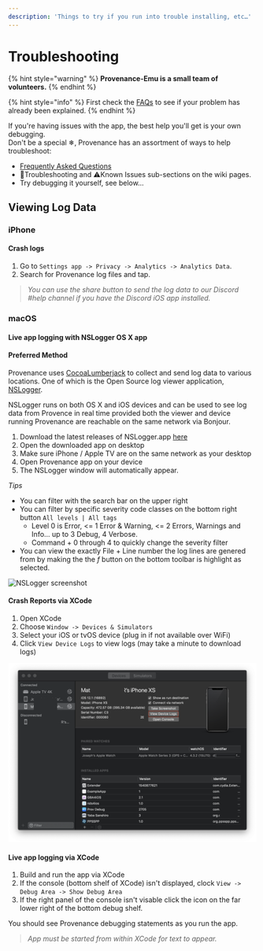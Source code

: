 ```yaml
---
description: 'Things to try if you run into trouble installing, etc…'
---
```


# Troubleshooting

{% hint style="warning" %}
**Provenance-Emu is a small team of volunteers.**
{% endhint %}

{% hint style="info" %}
First check the [FAQs](https://github.com/Provenance-Emu/Provenance/wiki/Frequently-Asked-Questions) to see if your problem has already been explained.
{% endhint %}

 If you're having issues with the app, the best help you'll get is your own debugging.  
 Don't be a special ❄, Provenance has an assortment of ways to help troubleshoot:

* [Frequently Asked Questions](../frequently-asked-questions.md)
* 💢Troubleshooting and ⚠️Known Issues sub-sections on the wiki pages.
* Try debugging it yourself, see below…

## Viewing Log Data

### iPhone

#### **Crash logs**

1. Go to `Settings app -> Privacy -> Analytics -> Analytics Data`.
2. Search for Provenance log files and tap. 

> _You can use the share button to send the log data to our Discord \#help channel if you have the Discord iOS app installed._

### macOS

#### **Live app logging with NSLogger OS X app**

#### **Preferred Method**

Provenance uses [CocoaLumberjack](https://github.com/CocoaLumberjack/CocoaLumberjack) to collect and send log data to various locations. One of which is the Open Source log viewer application, [NSLogger](https://github.com/fpillet/NSLogger/).

NSLogger runs on both OS X and iOS devices and can be used to see log data from Provence in real time provided both the viewer and device running Provenance are reachable on the same network via Bonjour.

1. Download the latest releases of NSLogger.app [here](https://github.com/fpillet/NSLogger/releases)
2. Open the downloaded app on desktop
3. Make sure iPhone / Apple TV are on the same network as your desktop
4. Open Provenance app on your device
5. The NSLogger window will automatically appear.

_Tips_

* You can filter with the search bar on the upper right
* You can filter by specific severity code classes on the bottom right button `All levels | All tags`
  * Level 0 is Error, &lt;= 1 Error & Warning, &lt;= 2 Errors, Warnings and Info... up to 3 Debug, 4 Verbose.
  * Command + 0 through 4 to quickly change the severity filter
* You can view the exactly File + Line number the log lines are genered from by making the the _f_ button on the bottom toolbar is highlight as selected.

![NSLogger screenshot](https://cdn-images-1.medium.com/max/800/1*bscivru9GJ_NwuDFeYg2YA.png)

#### **Crash Reports via XCode**

1. Open XCode
2. Choose `Window -> Devices & Simulators`
3. Select your iOS or tvOS device \(plug in if not available over WiFi\)
4. Click `View Device Logs` to view logs \(may take a minute to download logs\)

![](../.gitbook/assets/image.png)

#### **Live app logging via XCode**

1. Build and run the app via XCode
2. If the console \(bottom shelf of XCode\) isn't displayed, clock `View -> Debug Area -> Show Debug Area`
3. If the right panel of the console isn't visable click the icon on the far lower right of the bottom debug shelf.

You should see Provenance debugging statements as you run the app.

> _App must be started from within XCode for text to appear._

